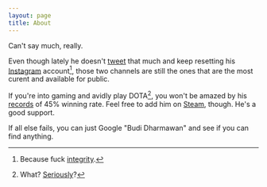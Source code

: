 ```yaml
---
layout: page
title: About
---
```


Can't say much, really.

Even though lately he doesn't [tweet](https://twitter.com/budi) that much and keep resetting his [Instagram](https://instagram.com/mmmbut/) account[^1], those two channels are still the ones that are the most curent and available for public.

If you're into gaming and avidly play DOTA[^2], you won't be amazed by his [records](http://www.dotabuff.com/players/115010700) of 45% winning rate. Feel free to add him on [Steam](http://steamcommunity.com/id/mmmbut/), though. He's a good support.

If all else fails, you can just Google "Budi Dharmawan" and see if you can find anything.

[^1]: Because fuck [integrity](https://en.wikipedia.org/wiki/Data_integrity).
[^2]: What? [Seriously](http://blog.dota2.com/)?